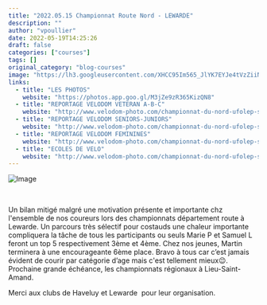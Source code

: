 ```yaml
---
title: "2022.05.15 Championnat Route Nord - LEWARDE"
description: ""
author: "vpoullier"
date: 2022-05-19T14:25:26
draft: false
categories: ["courses"]
tags: []
original_category: "blog-courses"
image: "https://lh3.googleusercontent.com/XHCC95Im565_JlYK7EYJe4tVzZiiNPlLcPVc_srwxszsgGK5Q4rJqHJ9wlH8SSF9pmFfZ205Fayxk6xLQLLSLsia5U2ovWxEH-ELIFaBewlxt0CTBGvC7AtdHfx8AtNZbxgAPtzR7WeSP6DltKYygcsOx7MZ8M8XXe1nHa2GA2mTP6rm_KIhxRDQVmBKxl_gA5Ru4BDuObCYsWmffqRmNcRzCUPwUBfb7IK-wtgQxbFoVvzVs5F1CKaCXvzK-lPa0mJRZIWrNXXRFOiCBQK9L_NPpgtH8H1lOmsXWELx-HKCVRKn2-9qg7LSFTM7Ngq0cF1g0Kf-qbcPvBCpV9FKDirc2K1hAYYmR84pgxP9fk3BBgzyyz0bq5oHP6nEK0qy4IUP6GXRPcn1BZ4Ebr7Rx3IItPboEx2SqTr-1wK0_ReK_GPTtzq4Fq6Lgo04xux6vHSbcxl6Ia5RuTO8A0WK_sjqdyXlQ_A8x6sKemIPQu-vdNUf3ALzu0ziDDvJDv_taKbhl1tUaRiHYfh36cDHEIAUDA4MDAghI_d0DMsj6AfAh8KN1Of1j4s3t8jbLmdnacuNq8TSecfE_1FAfJNpb3B62mW7pkAmBMHKRLW7JN9Mss0VNDN-jjQW1GWVc6fAADGlLyz0SHubUVHvQP6IwEvx-0hNibezsSrJpWA1YQi_Bc5IQbTJptPDZbvLGF312jNbixWO4uzUnU2-M-S_axNnv_N_CnxbauA1QwLF736KsQPanhhO-A6LTPrOvt1JrepEpqVzH-exO63QInhQNfrkPRj0NmUOEH5KqqgSQYQyLq36lVTqXMeNA9H5wOwmmtoFpmM=w1250-h937-no?authuser=0"
links:
  - title: "LES PHOTOS"
    website: "https://photos.app.goo.gl/M3jZe9zR365KizQN8"
  - title: "REPORTAGE VELODOM VETERAN A-B-C"
    website: "http://www.velodom-photo.com/championnat-du-nord-ufolep-sur-route-a-lewarde-veterans-a-b-c.html"
  - title: "REPORTAGE VELODOM SENIORS-JUNIORS"
    website: "http://www.velodom-photo.com/championnat-du-nord-ufolep-sur-route-a-lewarde-seniors-a-b-et-juniors.html"
  - title: "REPORTAGE VELODOM FEMININES"
    website: "http://www.velodom-photo.com/championnat-du-nord-ufolep-sur-route-a-lewarde-minimes-cadets-et-feminines.html"
  - title: "ECOLES DE VELO"
    website: "http://www.velodom-photo.com/championnat-du-nord-ufolep-sur-route-a-lewarde-minimes-cadets-et-feminines.html"
---
```


![Image](https://lh3.googleusercontent.com/XHCC95Im565_JlYK7EYJe4tVzZiiNPlLcPVc_srwxszsgGK5Q4rJqHJ9wlH8SSF9pmFfZ205Fayxk6xLQLLSLsia5U2ovWxEH-ELIFaBewlxt0CTBGvC7AtdHfx8AtNZbxgAPtzR7WeSP6DltKYygcsOx7MZ8M8XXe1nHa2GA2mTP6rm_KIhxRDQVmBKxl_gA5Ru4BDuObCYsWmffqRmNcRzCUPwUBfb7IK-wtgQxbFoVvzVs5F1CKaCXvzK-lPa0mJRZIWrNXXRFOiCBQK9L_NPpgtH8H1lOmsXWELx-HKCVRKn2-9qg7LSFTM7Ngq0cF1g0Kf-qbcPvBCpV9FKDirc2K1hAYYmR84pgxP9fk3BBgzyyz0bq5oHP6nEK0qy4IUP6GXRPcn1BZ4Ebr7Rx3IItPboEx2SqTr-1wK0_ReK_GPTtzq4Fq6Lgo04xux6vHSbcxl6Ia5RuTO8A0WK_sjqdyXlQ_A8x6sKemIPQu-vdNUf3ALzu0ziDDvJDv_taKbhl1tUaRiHYfh36cDHEIAUDA4MDAghI_d0DMsj6AfAh8KN1Of1j4s3t8jbLmdnacuNq8TSecfE_1FAfJNpb3B62mW7pkAmBMHKRLW7JN9Mss0VNDN-jjQW1GWVc6fAADGlLyz0SHubUVHvQP6IwEvx-0hNibezsSrJpWA1YQi_Bc5IQbTJptPDZbvLGF312jNbixWO4uzUnU2-M-S_axNnv_N_CnxbauA1QwLF736KsQPanhhO-A6LTPrOvt1JrepEpqVzH-exO63QInhQNfrkPRj0NmUOEH5KqqgSQYQyLq36lVTqXMeNA9H5wOwmmtoFpmM=w1250-h937-no?authuser=0)

&nbsp;

Un bilan mitigé malgré une motivation présente et importante chz l'ensemble de nos coureurs lors des championnats département route à Lewarde. Un parcours très sélectif pour costauds une chaleur importante compliquera la tâche de tous les participants ou seuls Marie P et Samuel L feront un top 5 respectivement 3ème&nbsp;et 4ème. Chez nos jeunes, Martin terminera à une encourageante 6ème&nbsp;place. Bravo à tous car c’est jamais évident de courir par catégorie d’age mais c'est tellement mieux😉. Prochaine grande échéance, les championnats régionaux à Lieu-Saint-Amand.

Merci aux clubs de Haveluy et Lewarde &nbsp;pour leur organisation.